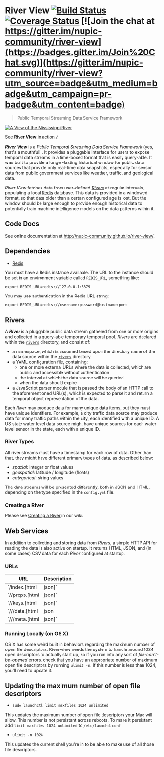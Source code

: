# River View [![Build Status](https://travis-ci.org/nupic-community/river-view.svg)](https://travis-ci.org/nupic-community/river-view) [![Coverage Status](https://coveralls.io/repos/nupic-community/river-view/badge.svg?branch=master&service=github)](https://coveralls.io/github/nupic-community/river-view?branch=master) [![Join the chat at https://gitter.im/nupic-community/river-view](https://badges.gitter.im/Join%20Chat.svg)](https://gitter.im/nupic-community/river-view?utm_source=badge&utm_medium=badge&utm_campaign=pr-badge&utm_content=badge)

> Public Temporal Streaming Data Service Framework

[![A View of the Mississippi River](https://raw.githubusercontent.com/nupic-community/river-view/master/site/images/river-view.jpg)](http://data.numenta.org)

[See **River View** in action ⤤](http://data.numenta.org)


_**River View**_ is a _Public Temporal Streaming Data Service Framework_ (yes, that's a mouthful!). It provides a pluggable interface for users to expose temporal data streams in a time-boxed format that is easily query-able. It was built to provide a longer-lasting historical window for public data sources that provide only real-time data snapshots, especially for sensor data from public government services like weather, traffic, and geological data.

_River View_ fetches data from user-defined [_Rivers_](#Rivers) at regular intervals, populating a local [Redis](http://redis.io) database. This data is provided in a windowed format, so that data older than a certain configured age is lost. But the window should be large enough to provide enough historical data to potentially train machine intelligence models on the data patterns within it.

## Code Docs

See online documentation at <http://nupic-community.github.io/river-view/>.

## Dependencies

- [Redis](http://redis.io)

You must have a Redis instance available. The URL to the instance should be set in an environment variable called `REDIS_URL`, something like:

    export REDIS_URL=redis://127.0.0.1:6379

You may use authentication in the Redis URL string:

    export REDIS_URL=redis://username:password@hostname:port

## Rivers

A _**River**_ is a pluggable public data stream gathered from one or more origins and collected in a query-able temporary temporal pool. _Rivers_ are declared within the [`rivers`](rivers) directory, and consist of:

- a namespace, which is assumed based upon the directory name of the data source within the [`rivers`](rivers) directory
- a YAML configuration file, containing:
  - one or more external URLs where the data is collected, which are public and accessible without authentication
  - the interval at which the data source will be queried
  - when the data should expire
- a JavaScript parser module that is passed the body of an HTTP call to the aforementioned URL(s), which is expected to parse it and return a temporal object representation of the data.

Each _River_ may produce data for many unique data items, but they must have unique identifiers. For example, a city traffic data source may produce data for many traffic paths within the city, each identified with a unique ID. A US state water level data source might have unique sources for each water level sensor in the state, each with a unique ID.

### River Types

All river streams must have a timestamp for each row of data. Other than that, they might have different primary types of data, as described below:

- _spacial_: integer or float values
- _geospatial_: latitude / longitude (floats)
- _categorical_: string values

The data streams will be presented differently, both in JSON and HTML, depending on the type specified in the `config.yml` file.

### Creating a River

Please see [Creating a River](https://github.com/nupic-community/river-view/wiki/Creating-a-River) in our wiki.

## Web Services

In addition to collecting and storing data from _Rivers_, a simple HTTP API for reading the data is also active on startup. It returns HTML, JSON, and (in some cases) CSV data for each _River_ configured at startup.

### URLs

| URL | Description |
| --- | ----------- |
| `/index.[html|json]` | Current _Rivers_ active in **River View** |
| `/<river-name>/props.[html|json]` | Detailed information about a _river_, including the URL to the river's keys |
| `/<river-name>/keys.[html|json]` | All unique ids for data within _river_ |
| `/<river-name>/<id>/data.[html|json|csv]` | All data for specified key |
| `/<river-name>/<id>/meta.[html|json]` | All metadata for specified key |

### Running Locally (on OS X)
OS X has some weird built in behaviors regarding the maximum number of open file descriptors. River-view
needs the system to handle around 1024 open descriptors to actually start up, so if you run into any sort of
*file-can't-be-opened* errors, check that you have an appropriate number of maximum open file descriptors by
running `ulimit -n`. If this number is less than 1024, you'll need to update it.

## Updating the maximum number of open file descriptors
- ```sudo launchctl limit maxfiles 1024 unlimited```

This updates the maximum number of open file descriptors your Mac will allow. This number is not persistant across reboots. To make it persistant add `limit maxfiles 1024 unlimited` to `/etc/launchd.conf`
- ```ulimit -n 1024``` 

This updates the current shell you're in to be able to make use of all those file descriptors. 
